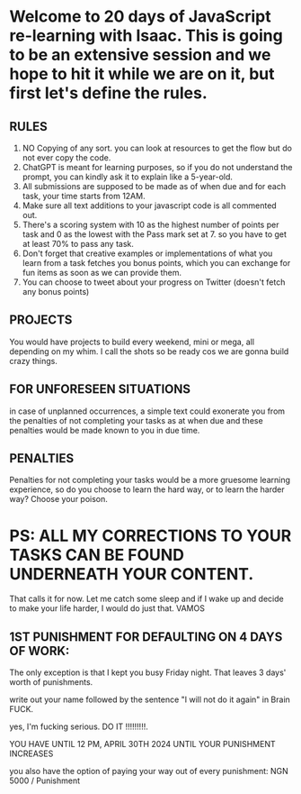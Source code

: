 # Welcome to 20 days of JavaScript re-learning with Isaac. This is going to be an extensive session and we hope to hit it while we are on it, but first let's define the rules.

## RULES
1. NO Copying of any sort. you can look at resources to get the flow but do not ever copy the code.
2. ChatGPT is meant for learning purposes, so if you do not understand the prompt, you can kindly ask it to explain like a 5-year-old.
3. All submissions are supposed to be made as of when due and for each task, your time starts from 12AM.
4. Make sure all text additions to your javascript code is all commented out.
5. There's a scoring system with 10 as the highest number of points per task and 0 as the lowest with the Pass mark set at 7. so you have to get at least 70% to pass any task.
6. Don't forget that creative examples or implementations of what you learn from a task fetches you bonus points, which you can exchange for fun items as soon as we can provide them.
7. You can choose to tweet about your progress on Twitter (doesn't fetch any bonus points)

## PROJECTS
You would have projects to build every weekend, mini or mega, all depending on my whim. I call the shots so be ready cos we are gonna build crazy things.

## FOR UNFORESEEN SITUATIONS
in case of unplanned occurrences, a simple text could exonerate you from the penalties of not completing your tasks as at when due and these penalties would be made known to you in due time.

## PENALTIES
Penalties for not completing your tasks would be a more gruesome learning experience, so do you choose to learn the hard way, or to learn the harder way? Choose your poison.

# PS: ALL MY CORRECTIONS TO YOUR TASKS CAN BE FOUND UNDERNEATH YOUR CONTENT.
That calls it for now. Let me catch some sleep and if I wake up and decide to make your life harder, I would do just that. 
VAMOS


## 1ST PUNISHMENT FOR DEFAULTING ON 4 DAYS OF WORK:
The only exception is that I kept you busy Friday night.
That leaves 3 days' worth of punishments.

write out your name followed by the sentence "I will not do it again" in Brain FUCK.

yes, I'm fucking serious. DO IT !!!!!!!!!.

YOU HAVE UNTIL 12 PM, APRIL 30TH 2024 UNTIL YOUR PUNISHMENT INCREASES 

you also have the option of paying your way out of every punishment: NGN 5000 / Punishment 
